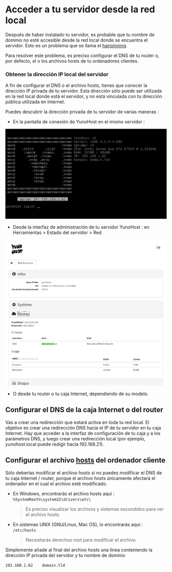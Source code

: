 # Acceder a tu servidor desde la red local

Después de haber instalado tu servidor, es probable que tu nombre de dominio no esté accesible desde la red local donde se encuentra el servidor. Esto es un problema que se llama el [hairpinning](https://en.wikipedia.org/wiki/Hairpinning).

Para resolver este problema, es preciso configurar el DNS de tu router o, por defecto, el o los archivos hosts de tu ordenadores clientes.

### Obtener la dirección IP local del servidor
A fin de configurar el DNS o el archivo hosts, tienes que conocer la dirección IP privada de tu servidor. Esta dirección sólo puede ser utilizada en la red local donde está el servidor, y no está vinculada con tu dirección pública utilizada en Internet.

Puedes descubrir la dirección privada de tu servidor de varias maneras :
- En la pantalla de conexión de YunoHost en el mismo servidor :
<img src="/images/ynh_login.png" width=600>

- Desde la interfaz de administración de tu servidor YunoHost :
    en Herramientas > Estado del servidor > Red
<img src="/images/ynh_admin_etat_ip.png" width=900>

- O desde tu router o tu caja Internet, dependiendo de su modelo.

## Configurar el DNS de la caja Internet o del router

Vas a crear una redirección que estará activa en toda tu red local. El objetivo es crear una redirección DNS hacia el IP de tu servidor en tu caja Internet. Hay que acceder a la interfaz de configuración de tu caja y a los parámetros DNS, y luego crear una redirección local (por ejemplo, yunohost.local puede redigir hacia 192.168.21).

## Configurar el archivo [hosts](https://es.wikipedia.org/wiki/Archivo_hosts) del ordenador cliente
Sólo deberías modificar el archivo hosts si no puedes modificar el DNS de tu caja Internet / router, porque el archivo hosts únicamente afectará el ordenador en el cual el archivo esté modificado.

- En Windows, encontrarás el archivo hosts aquí :
    `%SystemRoot%\system32\drivers\etc\`
    > Es preciso visualizar los archivos y sistemas escondidos para ver el archivo hosts.
- En sistemas UNIX (GNU/Linux, Mac OS), lo encontrarás aquí :
    `/etc/hosts`
    > Necesitarás derechos root para modificar el archivo.

Simplemente añade al final del archivo hosts una linea conteniendo la dirección IP privada del servidor y tu nombre de dominio

```bash
192.168.1.62	domain.tld
```

